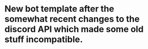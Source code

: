 # New bot template after the somewhat recent changes to the discord API which made some old stuff incompatible.